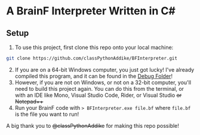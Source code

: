 ﻿# A BrainF Interpreter Written in C#

## Setup

1. To use this project, first clone this repo onto your local machine:
```sh
git clone https://github.com/classPythonAddike/BFInterpreter.git
```
2. If you are on a 64-bit Windows computer, you just got lucky! I've already compiled this program, and it can be found in the [Debug Folder](.\bin\Debug)!
3. However, if you are not on Windows, or not on a 32-bit computer, you'll need to build this project again. You can do this from the terminal, or with an IDE like Mono, Visual Studio Code, Rider, or Visual Studio ~~or Notepad++~~
4. Run your BrainF code with `> BFInterpreter.exe file.bf` where `file.bf` is the file you want to run!

A big thank you to ~~@classPythonAddike~~ for making this repo possible!